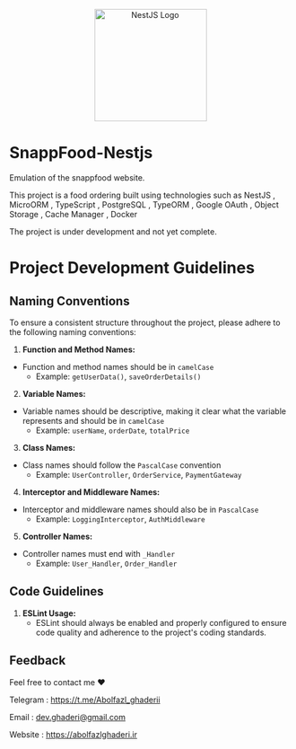 <p align="center">
  <a href="https://nestjs.com/" target="blank"><img src="https://nestjs.com/img/logo_text.svg" width="200" alt="NestJS Logo" /></a>
</p>

# SnappFood-Nestjs
Emulation of the snappfood website.


This project is a food ordering built using technologies such as NestJS , MicroORM , TypeScript , PostgreSQL , TypeORM , Google OAuth , Object Storage , Cache Manager , Docker

The project is under development and not yet complete.
# Project Development Guidelines

## Naming Conventions

To ensure a consistent structure throughout the project, please adhere to the following naming conventions:

1. **Function and Method Names:**
  - Function and method names should be in `camelCase`
     - Example: `getUserData()`, `saveOrderDetails()`

2. **Variable Names:**
  - Variable names should be descriptive, making it clear what the variable represents and should be in `camelCase`
     - Example: `userName`, `orderDate`, `totalPrice`

3. **Class Names:**
  - Class names should follow the `PascalCase` convention
     - Example: `UserController`, `OrderService`, `PaymentGateway`

4. **Interceptor and Middleware Names:**
  - Interceptor and middleware names should also be in `PascalCase`
    - Example: `LoggingInterceptor`, `AuthMiddleware`

5. **Controller Names:**
  - Controller names must end with `_Handler`
     - Example: `User_Handler`, `Order_Handler`
## Code Guidelines

1. **ESLint Usage:**
    - ESLint should always be enabled and properly configured to ensure code quality and adherence to the project's coding standards.
  

## Feedback

Feel free to contact me  ❤️

Telegram : https://t.me/Abolfazl_ghaderii 

Email : dev.ghaderi@gmail.com   

Website : https://abolfazlghaderi.ir
